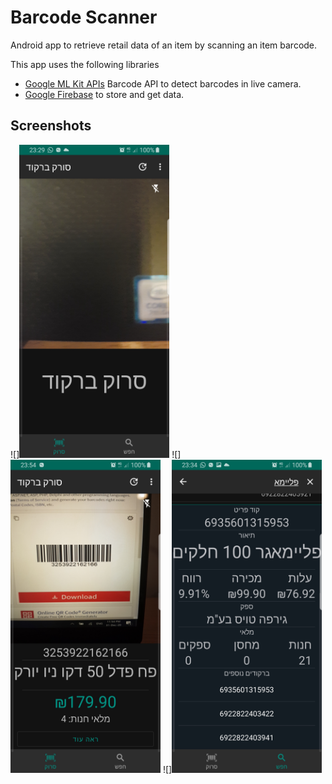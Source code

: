 Barcode Scanner
=================

Android app to retrieve retail data of an item by scanning an item barcode.

This app uses the following libraries 
* [Google ML Kit APIs](https://developers.google.com/ml-kit)  Barcode API to detect barcodes in live camera.
* [Google Firebase](https://firebase.google.com/docs) to store and get data.


Screenshots
-----------
![]<img src="screenshots/home.png" width="240" height="501" alt="Home">
![]<img src="screenshots/scanner.png" width="240" height="501">
![]<img src="screenshots/info.png" width="240" height="501">


